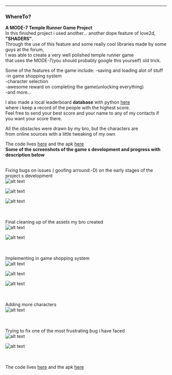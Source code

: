 ---

### WhereTo?

 
**A MODE-7 Temple Runner Game Project**  
In this finished project i used another... another dope feature of love2d,  
<b>"SHADERS"</b>.  
Through the use of this feature and some really cool libraries made by some guys at the forum,  
I was able to create a very well polished temple runner game  
that uses the MODE-7(you should probably google this yourself) old trick.

Some of the features of the game include: 
-saving and loading alot of stuff  
-in game shopping system  
-character selection  
-awesome reward on completing the game(unlocking everything)  
-and more...  

I also made a local leaderboard <b>database</b> with python [here]()  
where i keep a record of the people with the highest score.  
Feel free to send your best score and your name to any of my contacts if you want your score there.   


All the obstacles were drawn by my bro, but the characters are  
from online sources with a little tweaking of my own


The code lives [here](https://github.com/Rocket-007/WhereTo) and the apk [here]()<br>
<b>Some of the screenshots of the game s development and progress with description below</b>  
<br>


Fixing bugs on issues ( goofing arround:-D) on the early stages of the project s development <br>
![alt text](https://github.com/Rocket-007/Rocket-007.github.io/blob/master/images/WhereTo_IMGS/whereto_img0.png?raw=true)<br>

![alt text](https://github.com/Rocket-007/Rocket-007.github.io/blob/master/images/WhereTo_IMGS/whereto_img2.png?raw=true)<br>

![alt text](https://github.com/Rocket-007/Rocket-007.github.io/blob/master/images/WhereTo_IMGS/whereto_img3.png?raw=true)<br><br><br>



Final cleaning up of the assets my bro created<br>
![alt text](https://github.com/Rocket-007/Rocket-007.github.io/blob/master/images/WhereTo_IMGS/whereto_img7.png?raw=true)<br>

![alt text](https://github.com/Rocket-007/Rocket-007.github.io/blob/master/images/WhereTo_IMGS/whereto_img10.png?raw=true)<br><br><br>



Implementing in game shopping system<br>
![alt text](https://github.com/Rocket-007/Rocket-007.github.io/blob/master/images/WhereTo_IMGS/whereto_img14.png?raw=true)<br>

![alt text](https://github.com/Rocket-007/Rocket-007.github.io/blob/master/images/WhereTo_IMGS/whereto_img15.png?raw=true)<br>

![alt text](https://github.com/Rocket-007/Rocket-007.github.io/blob/master/images/WhereTo_IMGS/whereto_img17.png?raw=true)<br><br><br>



Adding more characters<br>
![alt text](https://github.com/Rocket-007/Rocket-007.github.io/blob/master/images/WhereTo_IMGS/whereto_img17.png?raw=true)<br><br><br>




Trying to fix one of the most frustrating bug i have faced <br>
![alt text](https://github.com/Rocket-007/Rocket-007.github.io/blob/master/images/WhereTo_IMGS/whereto_img20.png?raw=true)<br>

![alt text](https://github.com/Rocket-007/Rocket-007.github.io/blob/master/images/WhereTo_IMGS/whereto_img21.png?raw=true)<br><br><br>




The code lives [here](https://github.com/Rocket-007/WhereTo) and the apk [here]()

